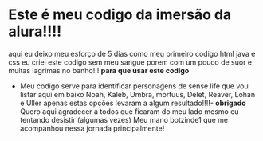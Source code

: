 # Este é meu codigo da imersão da alura!!!!
aqui eu deixo meu esforço de 5 dias como meu primeiro codigo html java e css
eu criei este codigo sem meu sangue porem com um pouco de suor e muitas lagrimas no banho!!!
**para que usar este codigo**
- Meu codigo serve para identificar personagens de sense life que vou listar aqui em baixo
Noah, Kaleb, Umbra, mortuus, Delet, Reaver, Lohan e Uller 
apenas estas opções levaram a algum resultado!!!!-
**obrigado**
Quero aqui agradecer a todos que ficaram do meu lado mesmo eu tentando desistir (algumas vezes)
Meu mano botzinde1 que me acompanhou nessa jornada principalmente!

